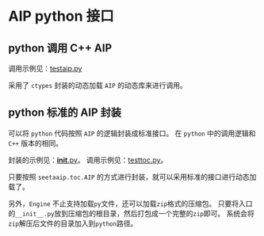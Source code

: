 # AIP python 接口

## python 调用 C++ AIP

调用示例见：[testaip.py](test/testaip.py)

采用了 `ctypes` 封装的动态加载 `AIP` 的动态库来进行调用。

## python 标准的 AIP 封装

可以将 `python` 代码按照 `AIP` 的逻辑封装成标准接口。
在 `python` 中的调用逻辑和 `C++` 版本的相同。

封装的示例见：[__init__.py](test/data/__init__.py)。
调用示例见：[testtoc.py](test/testtoc.py)。

只要按照 `seetaaip.toc.AIP` 的方式进行封装，就可以采用标准的接口进行动态加载了。

另外，`Engine` 不止支持加载`py`文件，还可以加载`zip`格式的压缩包。
只要将入口的`__init__.py`放到压缩包的根目录，然后打包成一个完整的`zip`即可。
系统会将`zip`解压后文件的目录加入到`python`路径。
